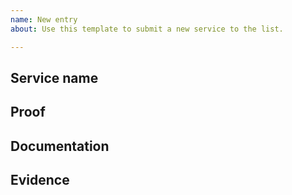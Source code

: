 ```yaml
---
name: New entry
about: Use this template to submit a new service to the list.

---
```


## Service name

## Proof

## Documentation

## Evidence
